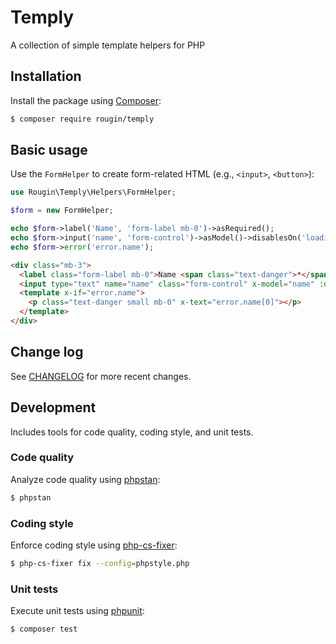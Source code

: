 # Temply

A collection of simple template helpers for PHP

## Installation

Install the package using [Composer](https://getcomposer.org/):

``` bash
$ composer require rougin/temply
```

## Basic usage

Use the `FormHelper` to create form-related HTML (e.g., `<input>`, `<button>`):

``` php
use Rougin\Temply\Helpers\FormHelper;

$form = new FormHelper;

echo $form->label('Name', 'form-label mb-0')->asRequired();
echo $form->input('name', 'form-control')->asModel()->disablesOn('loading');
echo $form->error('error.name');
```

``` html
<div class="mb-3">
  <label class="form-label mb-0">Name <span class="text-danger">*</span></label>
  <input type="text" name="name" class="form-control" x-model="name" :disabled="loading">
  <template x-if="error.name">
    <p class="text-danger small mb-0" x-text="error.name[0]"></p>
  </template>
</div>
```

## Change log

See [CHANGELOG](CHANGELOG.md) for more recent changes.

## Development

Includes tools for code quality, coding style, and unit tests.

### Code quality

Analyze code quality using [phpstan](https://phpstan.org/):

``` bash
$ phpstan
```

### Coding style

Enforce coding style using [php-cs-fixer](https://cs.symfony.com/):

``` bash
$ php-cs-fixer fix --config=phpstyle.php
```

### Unit tests

Execute unit tests using [phpunit](https://phpunit.de/index.html):

``` bash
$ composer test
```
